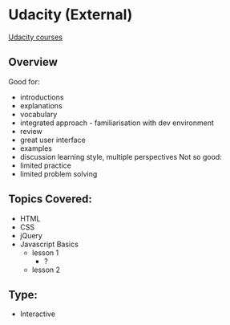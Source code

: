 # Udacity (External)
[Udacity courses](https://www.udacity.com/courses/web-development)

## Overview
Good for:
 - introductions
 - explanations
 - vocabulary
 - integrated approach - familiarisation with dev environment
 - review
 - great user interface
 - examples
 - discussion learning style, multiple perspectives
Not so good:
 - limited practice
 - limited problem solving

## Topics Covered:
- HTML
- CSS
- jQuery
- Javascript Basics
    + lesson 1
        * ?
    + lesson 2

## Type:
- Interactive